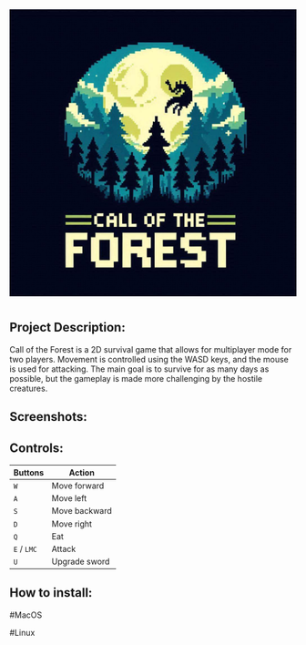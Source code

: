 <div style="text-align: center;">
    <img src="Screenshots/COTF2.jpeg" style="margin-bottom: 10px;" />
</div>

## Project Description:

Call of the Forest is a 2D survival game that allows for multiplayer mode for two players. Movement is controlled using the WASD keys, and the mouse is used for attacking. The main goal is to survive for as many days as possible, but the gameplay is made more challenging by the hostile creatures.

## Screenshots:



## Controls:

| Buttons | Action | 
| --- | --- | 
| `W` | Move forward | 
| `A` | Move left | 
| `S` | Move backward |
| `D` | Move right |
| `Q` | Eat |
| `E` / `LMC` | Attack |
| `U` | Upgrade sword | |

## How to install:

#MacOS

#Linux
